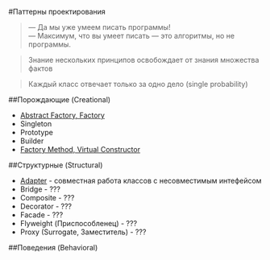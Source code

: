 #Паттерны проектирования

> — Да мы уже умеем писать программы!  
> — Максимум, что вы умеет писать — это алгоритмы, но не программы.

> Знание нескольких принципов освобождает от знания множества фактов

> Каждый класс отвечает только за одно дело (single probability)

##Порождающие (Creational)

* [Abstract Factory, Factory](/creational/abstractfactory)
* Singleton
* Prototype
* Builder
* [Factory Method, Virtual Constructor](/creational/factorymethod)

##Структурные (Structural)

* [Adapter](/structural/adapter) - совместная работа классов с несовместимым интефейсом
* Bridge - ???
* Composite - ???
* Decorator - ???
* Facade - ???
* Flyweight (Приспособленец) - ???
* Proxy (Surrogate, Заместитель) - ???

##Поведения (Behavioral)